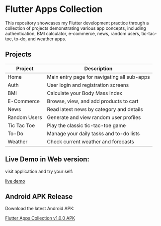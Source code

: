 # Flutter Apps Collection

This repository showcases my Flutter development practice through a collection of projects demonstrating various app concepts, including authentication, BMI calculator, e-commerce, news, random users, tic-tac-toe, to-do, and weather apps.

## Projects

| Project      | Description                                 |
| ------------ | ------------------------------------------- |
| Home         | Main entry page for navigating all sub-apps |
| Auth         | User login and registration screens         |
| BMI          | Calculate your Body Mass Index              |
| E-Commerce   | Browse, view, and add products to cart      |
| News         | Read latest news by category and details    |
| Random Users | Generate and view random user profiles      |
| Tic Tac Toe  | Play the classic tic-tac-toe game           |
| To-Do        | Manage your daily tasks and to-do lists     |
| Weather      | Check current weather and forecasts         |

## Live Demo in Web version:

visit application and try your self:

[live demo](https://ammar180.github.io/Flutter-Development/)

## Android APK Release

Download the latest Android APK:

[Flutter Apps Collection v1.0.0 APK](https://github.com/ammar180/Flutter-Development/releases/download/v1.0.0/Flutter-Apps-Collection.apk)
